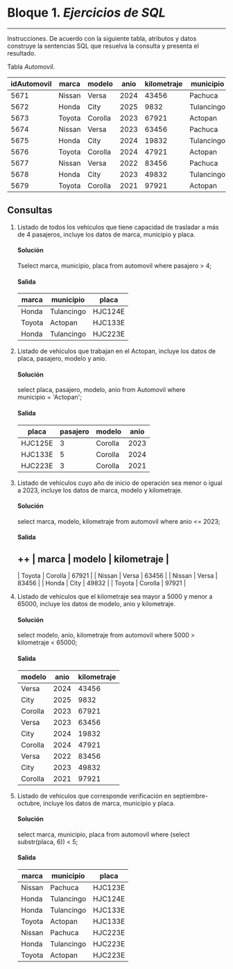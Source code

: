 # Bloque 1. *Ejercicios de SQL*
_______________________________

Instrucciones. De acuerdo con la siguiente tabla, atributos y datos construye la sentencias SQL que resuelva la consulta y presenta el resultado.

Tabla *Automovil*.

| idAutomovil | marca | modelo | anio | kilometraje | municipio | pasajero | placa |
| --------- | --------- | --------- | --------- | --------- | --------- | --------- | --------- |
| 5671 | Nissan | Versa | 2024 | 43456 | Pachuca | 4 | HJC123E |
| 5672 | Honda| City | 2025 | 9832 | Tulancingo | 5 | HJC124E |
| 5673 | Toyota | Corolla | 2023 | 67921 | Actopan| 3 | HJC125E |
| 5674 | Nissan | Versa | 2023 | 63456 | Pachuca | 4 | HJC126E |
| 5675 | Honda| City | 2024 | 19832 | Tulancingo | 4 | HJC133E |
| 5676 | Toyota | Corolla | 2024 | 47921 | Actopan| 5 | HJC133E |
| 5677 | Nissan | Versa | 2022 | 83456 | Pachuca | 4 | HJC223E |
| 5678 | Honda| City | 2023 | 49832 | Tulancingo | 5 | HJC223E |
| 5679 | Toyota | Corolla | 2021 | 97921 | Actopan| 3 | HJC223E |

Consultas
---------------
1. Listado de todos los vehículos que tiene capacidad de trasladar a más de 4 pasajeros, incluye los datos de marca, municipio y placa.
   #### Solución
   Tselect marca, municipio, placa from automovil where pasajero > 4;
   #### Salida

   | marca  | municipio  | placa   |
   |--------|------------|---------|
   | Honda  | Tulancingo | HJC124E |
   | Toyota | Actopan    | HJC133E |
   | Honda  | Tulancingo | HJC223E |
   
   
3. Listado de vehículos que trabajan en el Actopan, incluye los datos de placa, pasajero, modelo y anio.
   #### Solución
   select placa, pasajero, modelo, anio from Automovil where municipio = 'Actopan';
   #### Salida

   | placa   | pasajero | modelo  | anio |
   |---------|----------|---------|------|
   | HJC125E |        3 | Corolla | 2023 |
   | HJC133E |        5 | Corolla | 2024 |
   | HJC223E |        3 | Corolla | 2021 |
   
   
4. Listado de vehículos cuyo año de inicio de operación sea menor o igual a 2023, incluye los datos de marca, modelo y kilometraje.
   #### Solución
   select marca, modelo, kilometraje from automovil where anio <= 2023;
   #### Salida
   ++
   | marca  | modelo  | kilometraje |
   ----------------------------------
   | Toyota | Corolla | 67921       |
   | Nissan | Versa   | 63456       |
   | Nissan | Versa   | 83456       |
   | Honda  | City    | 49832       |
   | Toyota | Corolla | 97921       |
      
5. Listado de vehículos que el kilometraje sea mayor a 5000 y menor a 65000, incluye los datos de modelo, anio y kilometraje.
   #### Solución
   select modelo, anio, kilometraje from automovil where 5000 > kilometraje < 65000;
   #### Salida
   
   | modelo  | anio | kilometraje |
   |---------|------|-------------|
   | Versa   | 2024 | 43456       |
   | City    | 2025 | 9832        |
   | Corolla | 2023 | 67921       |
   | Versa   | 2023 | 63456       |
   | City    | 2024 | 19832       |
   | Corolla | 2024 | 47921       |
   | Versa   | 2022 | 83456       |
   | City    | 2023 | 49832       |
   | Corolla | 2021 | 97921       |


6. Listado de vehículos que corresponde verificación en septiembre-octubre, incluye los datos de marca, municipio y placa.
   #### Solución
   select marca, municipio, placa from automovil where (select substr(placa, 6)) < 5;
   #### Salida
   
   | marca  | municipio  | placa   |
   |--------|------------|---------|
   | Nissan | Pachuca    | HJC123E |
   | Honda  | Tulancingo | HJC124E |
   | Honda  | Tulancingo | HJC133E |
   | Toyota | Actopan    | HJC133E |
   | Nissan | Pachuca    | HJC223E |
   | Honda  | Tulancingo | HJC223E |
   | Toyota | Actopan    | HJC223E |
